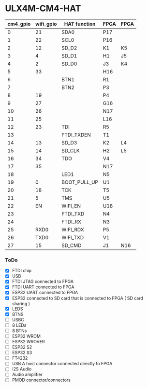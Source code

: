 # ULX4M-CM4-HAT


cm4_gpio|wifi_gpio|HAT function|FPGA|FPGA
--- | --- | --- | --- | --
0 | 21 | SDA0 | P17 |
1 | 22 | SCL0 | P16 |
2 | 12 | SD_D2 | K1 | K5
3 | 4 | SD_D1 | H1 | J5
4 | 2 | SD_D0 | J3 | K4
5 | 33 | | H16 |
6 |  | BTN1 | R1 |
7 |  | BTN2 | P3 |
8 | 19 | | P4 |
9 | 27 | | G16 |
10 | 26 | | N17 |
11 | 25 | | L16 |
12 | 23 | TDI | R5 |
13 |  | FTDI_TXDEN | T1 |
14 | 13 | SD_D3 | K2 | L4
15 | 14 | SD_CLK | H2 | L5
16 | 34 | TDO | V4 | 
17 | 35 | | N17 |
18 | | LED1 | N5 |
19 | 0 | BOOT_PULL_UP | U1
20 | 18 | TCK | T5 |
21 | 5 | TMS | U5 |
22 | EN | WIFI_EN | U18
23 |  | FTDI_TXD | N4 |
24 |  | FTDI_RX | N3 |
25 | RXD0 | WIFI_RDX | P5 |
26 | TXD0 | WIFI_TXD | V1 |
27 | 15 | SD_CMD | J1 | N16

### ToDo

- [x] FTDI chip
- [x] USB
- [x] FTDI JTAG connected to FPGA
- [x] FTDI UART connected to FPGA
- [x] ESP32 UART connected to FPGA
- [x] ESP32 connected to SD card that is connected to FPGA ( SD card sharing )
- [x] LEDS
- [x] BTNS
- [ ] USBC
- [ ] 8 LEDs
- [ ] 8 BTNs
- [ ] ESP32 WROM
- [ ] ESP32 WROVER
- [ ] ESP32 S2 
- [ ] ESP32 S3
- [ ] FT4232
- [ ] USB A host connector connected directly to FPGA
- [ ] I2S Audio
- [ ] Audio amplifier
- [ ] PMOD connector/connectors

